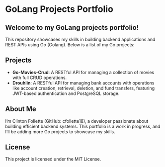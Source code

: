 # GoLang Projects Portfolio

## Welcome to my GoLang projects portfolio! 
This repository showcases my skills in building backend applications and REST APIs using Go (Golang). Below is a list of my Go projects:

## Projects
- **Go-Movies-Crud**: A RESTful API for managing a collection of movies with full CRUD operations.
- **Drouhlin**: A RESTful API for managing bank accounts with operations like account creation, retrieval, deletion, and fund transfers, featuring JWT-based authentication and PostgreSQL storage.

## About Me
I’m Clinton Follette (GitHub: cfollette18), a developer passionate about building efficient backend systems. This portfolio is a work in progress, and I’ll be adding more Go projects to showcase my skills.

## License
This project is licensed under the MIT License.
